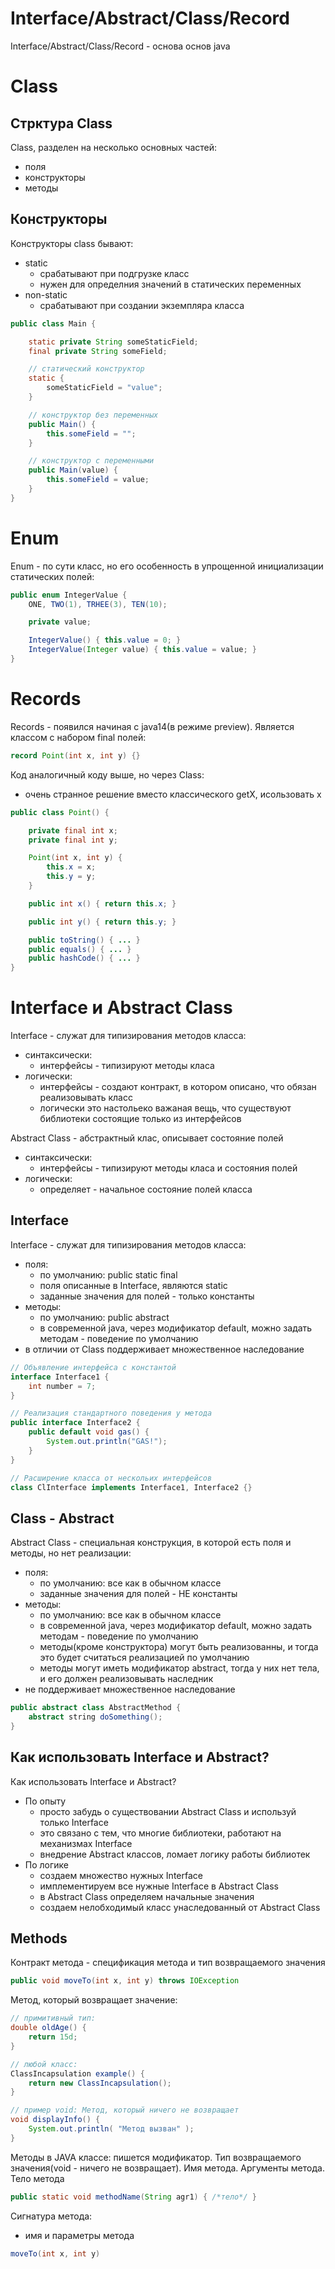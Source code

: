 # Interface/Abstract/Class/Record

Interface/Abstract/Class/Record - основа основ java

# Class

## Стрктура Class

Class, разделен на несколько основных частей:

-   поля
-   конструкторы
-   методы

## Конструкторы

Конструкторы class бывают:

-   static
    -   срабатывают при подгрузке класс
    -   нужен для определния значений в статических переменных
-   non-static
    -   срабатывают при создании экземпляра класса

```java
public class Main {

    static private String someStaticField;
    final private String someField;

    // статический конструктор
    static {
        someStaticField = "value";
    }

    // конструктор без переменных
    public Main() {
        this.someField = "";
    }

    // конструктор с переменными
    public Main(value) {
        this.someField = value;
    }
}
```

# Enum

Enum - по сути класс, но его особенность в упрощенной инициализации статических полей:

```java
public enum IntegerValue {
    ONE, TWO(1), TRHEE(3), TEN(10);

    private value;

    IntegerValue() { this.value = 0; }
    IntegerValue(Integer value) { this.value = value; }
}
```

# Records

Records - появился начиная с java14(в режиме preview). Является классом с набором final полей:

```java
record Point(int x, int y) {}
```

Код аналогичный коду выше, но через Class:

-   очень странное решение вместо классического getX, исользовать x

```java
public class Point() {

    private final int x;
    private final int y;

    Point(int x, int y) {
        this.x = x;
        this.y = y;
    }

    public int x() { return this.x; }

    public int y() { return this.y; }

    public toString() { ... }
    public equals() { ... }
    public hashCode() { ... }
}
```

# Interface и Abstract Class

Interface - служат для типизирования методов класса:

-   синтаксически:
    -   интерфейсы - типизируют методы класа
-   логически:
    -   интерфейсы - создают контракт, в котором описано, что обязан реализовывать класс
    -   логически это настольеко важаная вещь, что существуют библиотеки состоящие только из интерфейсов

Abstract Class - абстрактный клас, описывает состояние полей

-   синтаксически:
    -   интерфейсы - типизируют методы класа и состояния полей
-   логически:
    -   определяет - начальное состояние полей класса

## Interface

Interface - служат для типизирования методов класса:

-   поля:
    -   по умолчанию: public static final
    -   поля описанные в Interface, являются static
    -   заданные значения для полей - только константы
-   методы:
    -   по умолчанию: public abstract
    -   в современной java, через модификатор default, можно задать методам - поведение по умолчанию
-   в отличии от Class поддерживает множественное наследование

```java
// Объявление интерфейса с константой
interface Interface1 {
    int number = 7;
}

// Реализация стандартного поведения у метода
public interface Interface2 {
    public default void gas() {
        System.out.println("GAS!");
    }
}

// Расширение класса от нескольих интерфейсов
class ClInterface implements Interface1, Interface2 {}
```

## Class - Abstract

Abstract Class - специальная конструкция, в которой есть поля и методы, но нет реализации:

-   поля:
    -   по умолчанию: все как в обычном классе
    -   заданные значения для полей - НЕ константы
-   методы:
    -   по умолчанию: все как в обычном классе
    -   в современной java, через модификатор default, можно задать методам - поведение по умолчанию
    -   методы(кроме конструктора) могут быть реализованны, и тогда это будет считаться реализацией по умолчанию
    -   методы могут иметь модификатор abstract, тогда у них нет тела, и его должен реализовывать наследник
-   не поддерживает множественное наследование

```java
public abstract class AbstractMethod {
    abstract string doSomething();
}
```

## Как использовать Interface и Abstract?

Как использовать Interface и Abstract?

-   По опыту
    -   просто забудь о существовании Abstract Class и используй только Interface
    -   это связано с тем, что многие библиотеки, работают на механизмах Interface
    -   внедрение Abstract классов, ломает логику работы библиотек
-   По логике
    -   создаем множество нужных Interface
    -   имплементируем все нужные Interface в Abstract Class
    -   в Abstract Class определяем начальные значения
    -   создаем нелобходимый класс унаследованный от Abstract Class

## Methods

Контракт метода - спецификация метода и тип возвращаемого значения

```java
public void moveTo(int x, int y) throws IOException
```

Метод, который возвращает значение:

```java
// примитивный тип:
double oldAge() {
    return 15d;
}

// любой класс:
ClassIncapsulation example() {
    return new ClassIncapsulation();
}

// пример void: Метод, который ничего не возвращает
void displayInfo() {
    System.out.println( "Метод вызван" );
}
```

Методы в JAVA классе:
пишется модификатор. Тип возвращаемого значения(void - ничего не возвращает). Имя метода. Аргументы метода. Тело метода

```java
public static void methodName(String agr1) { /*тело*/ }
```

Сигнатура метода:

-   имя и параметры метода

```java
moveTo(int x, int y)
```
